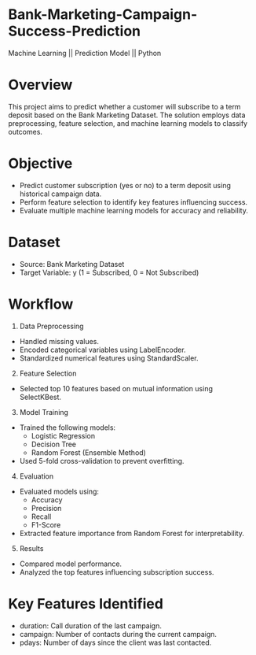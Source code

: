 # Bank-Marketing-Campaign-Success-Prediction
Machine Learning || Prediction Model || Python

# Overview
This project aims to predict whether a customer will subscribe to a term deposit based on 
the Bank Marketing Dataset. The solution employs data preprocessing, feature selection, and 
machine learning models to classify outcomes.
# Objective
- Predict customer subscription (yes or no) to a term deposit using historical campaign 
data.
- Perform feature selection to identify key features influencing success.
- Evaluate multiple machine learning models for accuracy and reliability.
# Dataset
- Source: Bank Marketing Dataset
- Target Variable: y (1 = Subscribed, 0 = Not Subscribed)
# Workflow
1. Data Preprocessing
- Handled missing values.
- Encoded categorical variables using LabelEncoder.
- Standardized numerical features using StandardScaler.
  
2. Feature Selection
- Selected top 10 features based on mutual information using SelectKBest.
  
3. Model Training
- Trained the following models:
  - Logistic Regression
  - Decision Tree
  - Random Forest (Ensemble Method)
- Used 5-fold cross-validation to prevent overfitting.

4. Evaluation
- Evaluated models using:
  - Accuracy
  - Precision
  - Recall
  - F1-Score
- Extracted feature importance from Random Forest for interpretability.
  
5. Results
- Compared model performance.
- Analyzed the top features influencing subscription success.
# Key Features Identified
- duration: Call duration of the last campaign.
- campaign: Number of contacts during the current campaign.
- pdays: Number of days since the client was last contacted.
